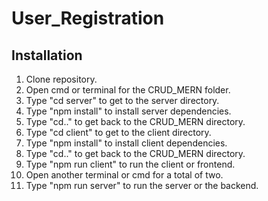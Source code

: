# User_Registration

## Installation

1. Clone repository.
1. Open cmd or terminal for the CRUD_MERN folder.
1. Type "cd server" to get to the server directory.
1. Type "npm install" to install server dependencies.
1. Type "cd.." to get back to the CRUD_MERN directory.
1. Type "cd client" to get to the client directory.
1. Type "npm install" to install client dependencies.
1. Type "cd.." to get back to the CRUD_MERN directory.
1. Type "npm run client" to run the client or frontend.
1. Open another terminal or cmd for a total of two.
1. Type "npm run server" to run the server or the backend.

